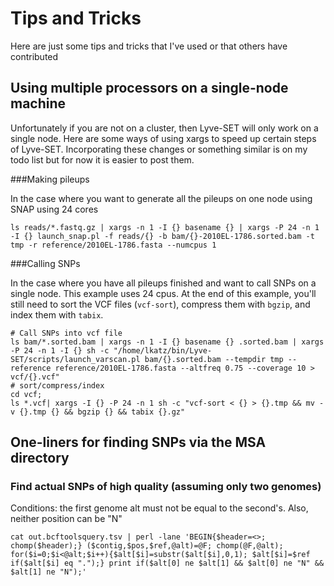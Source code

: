 Tips and Tricks
===============

Here are just some tips and tricks that I've used or that others have contributed

Using multiple processors on a single-node machine
--------------------------------------------------

Unfortunately if you are not on a cluster, then Lyve-SET will only work on a single node.  Here are some ways of using xargs to speed up certain steps of Lyve-SET. Incorporating these changes or something similar is on my todo list but for now it is easier to post them.

###Making pileups

In the case where you want to generate all the pileups on one node using SNAP using 24 cores

    ls reads/*.fastq.gz | xargs -n 1 -I {} basename {} | xargs -P 24 -n 1 -I {} launch_snap.pl -f reads/{} -b bam/{}-2010EL-1786.sorted.bam -t tmp -r reference/2010EL-1786.fasta --numcpus 1

###Calling SNPs

In the case where you have all pileups finished and want to call SNPs on a single node.  This example uses 24 cpus.  At the end of this example, you'll still need to sort the VCF files (`vcf-sort`), compress them with `bgzip`, and index them with `tabix`.

    # Call SNPs into vcf file
    ls bam/*.sorted.bam | xargs -n 1 -I {} basename {} .sorted.bam | xargs -P 24 -n 1 -I {} sh -c "/home/lkatz/bin/Lyve-SET/scripts/launch_varscan.pl bam/{}.sorted.bam --tempdir tmp --reference reference/2010EL-1786.fasta --altfreq 0.75 --coverage 10 > vcf/{}.vcf"
    # sort/compress/index
    cd vcf; 
    ls *.vcf| xargs -I {} -P 24 -n 1 sh -c "vcf-sort < {} > {}.tmp && mv -v {}.tmp {} && bgzip {} && tabix {}.gz"

One-liners for finding SNPs via the MSA directory
-------------------------------------------------

### Find actual SNPs of high quality (assuming only two genomes)

Conditions: the first genome alt must not be equal to the second's.  Also, neither position can be "N"

    cat out.bcftoolsquery.tsv | perl -lane 'BEGIN{$header=<>; chomp($header);} ($contig,$pos,$ref,@alt)=@F; chomp(@F,@alt); for($i=0;$i<@alt;$i++){$alt[$i]=substr($alt[$i],0,1); $alt[$i]=$ref if($alt[$i] eq ".");} print if($alt[0] ne $alt[1] && $alt[0] ne "N" && $alt[1] ne "N");'

